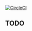 [![CircleCI](https://circleci.com/gh/luanapp/work-schedule.svg?style=svg&circle-token=1c78a0cfb69b79dec6a351839ba96791cc044c39)](https://app.circleci.com/pipelines/github/luanapp/work-schedule)

## TODO
